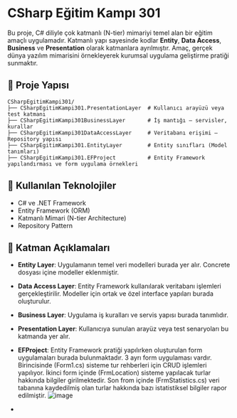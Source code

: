 # CSharp Eğitim Kampı 301

Bu proje, C# diliyle çok katmanlı (N-tier) mimariyi temel alan bir eğitim amaçlı uygulamadır. Katmanlı yapı sayesinde kodlar **Entity**, **Data Access**, **Business** ve **Presentation** olarak katmanlara ayrılmıştır. Amaç, gerçek dünya yazılım mimarisini örnekleyerek kurumsal uygulama geliştirme pratiği sunmaktır.

## 📁 Proje Yapısı

```
CSharpEgitimKampi301/
├── CSharpEgitimKampi301.PresentationLayer  # Kullanıcı arayüzü veya test katmanı
├── CSharpEgitimKampi301BusinessLayer       # İş mantığı – servisler, kurallar
├── CSharpEgitimKampi301DataAccessLayer     # Veritabanı erişimi – Repository yapısı
├── CSharpEgitimKampi301.EntityLayer        # Entity sınıfları (Model tanımları)
├── CSharpEgitimKampi301.EFProject          # Entity Framework yapılandırması ve form uygulama örnekleri
```

## 🧰 Kullanılan Teknolojiler

- C# ve .NET Framework
- Entity Framework (ORM)
- Katmanlı Mimari (N-tier Architecture)
- Repository Pattern



## 🧱 Katman Açıklamaları

- **Entity Layer**: Uygulamanın temel veri modelleri burada yer alır. Concrete dosyası içine modeller eklenmiştir.
- **Data Access Layer**: Entity Framework kullanılarak veritabanı işlemleri gerçekleştirilir. Modeller için ortak ve özel interface yapıları burada oluşturulur.
- **Business Layer**: Uygulama iş kuralları ve servis yapısı burada tanımlıdır.
- **Presentation Layer**: Kullanıcıya sunulan arayüz veya test senaryoları bu katmanda yer alır.
- **EFProject**: Entity Framework pratiği yapılırken oluşturulan form uygulamaları burada bulunmaktadır. 3 ayrı form uygulaması vardır. Birincisinde (Form1.cs) sisteme tur rehberleri için CRUD işlemleri yapılıyor. İkinci form içinde (FrmLocation) sisteme yapılacak turlar hakkında bilgiler girilmektedir. Son from içinde (FrmStatistics.cs) veri tabanına kaydedilmiş olan turlar hakkında bazı istatistiksel bilgiler rapor edilmiştir.
![image](https://github.com/user-attachments/assets/af92ead6-2ac2-4ca5-907a-280288d82fc4)

- 
